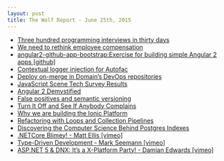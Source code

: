 ```yaml
---
layout: post
title: The Wolf Report - June 25th, 2015
---
```


- [Three hundred programming interviews in thirty days](http://blog.triplebyte.com/three-hundred-programming-interviews-in-thirty-days)
- [We need to rethink employee compensation](http://www.aaronkharris.com/we-need-to-rethink-employee-compensation)
- [angular2-github-app-bootstrap:Exercise for building simple Angular 2 apps [github]](https://github.com/mgechev/angular2-github-app-bootstrap)
- [Contextual logger injection for Autofac](http://nblumhardt.com/2015/06/contextual-logger-injection-for-autofac/)
- [Deploy on-merge in Domain’s DevOps repositories](http://tech.domain.com.au/2015/06/deploy-on-merge-in-domains-devops-repositories/)
- [JavaScript Scene Tech Survey Results](https://medium.com/javascript-scene/javascript-scene-tech-survey-d2449a529ed)
- [Angular 2 Demystified](http://blog.goyello.com/2015/06/23/angular-2/)
- [False positives and semantic versioning](http://www.continuousimprover.com/2015/06/false-positives-and-semantic-versioning.html)
- [Turn It Off and See If Anybody Complains](http://www.exceptionnotfound.net/turn-it-off-and-see-if-anybody-complains/)
- [Why we are building the Ionic Platform](http://blog.ionic.io/why-we-are-building-the-ionic-platform/)
- [Refactoring with Loops and Collection Pipelines](http://www.martinfowler.com/articles/refactoring-pipelines.html)
- [Discovering the Computer Science Behind Postgres Indexes](https://blog.codeship.com/discovering-computer-science-behind-postgres-indexes/)
- [.NETCore Blimey! - Matt Ellis [vimeo]](https://vimeo.com/131409649)
- [Type-Driven Development - Mark Seemann [vimeo]](https://vimeo.com/131631483)
- [ASP.NET 5 & DNX: It’s a X-Platform Party! - Damian Edwards [vimeo]](https://vimeo.com/131191236)
